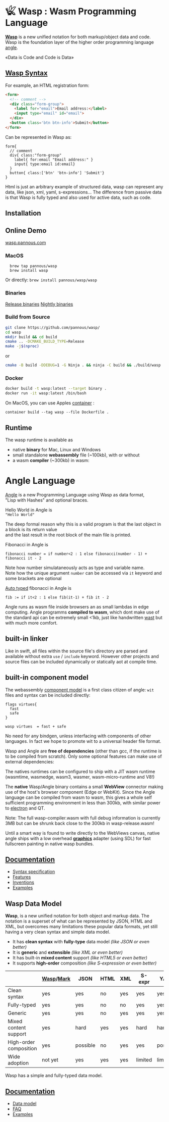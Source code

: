 # 𓆤 Wasp : Wasm Programming Language

**[Wasp](https://github.com/pannous/wasp/wiki)** is a new unified notation for both markup/object data and code.  
Wasp is the foundation layer of the higher order programming language [angle](https://github.com/pannous/wasp/wiki).
<!-- https://github.com/pannous/angle -->

«Data is Code and Code is Data»

## [Wasp Syntax](https://github.com/pannous/wasp/wiki/syntax)

For example, an HTML registration form:

```html
<form>
  <!-- comment -->
  <div class="form-group">
    <label for="email">Email address:</label>
    <input type="email" id="email">
  </div>
  <button class='btn btn-info'>Submit</button>
</form>
```

Can be represented in Wasp as:

```text
form{                                 
  // comment                          
  div{ class:"form-group"             
    label{ for:email "Email address:" }
    input{ type:email id:email}     
  }
  button{ class:['btn' 'btn-info'] 'Submit'}
}
```

Html is just an arbitrary example of structured data, wasp can represent any data, like json, xml, yaml,
s-expressions...
The difference from passive data is that Wasp is fully typed and also used for active data, such as code.

## Installation

## Online Demo
[wasp.pannous.com](https://wasp.pannous.com)

### MacOS
```
  brew tap pannous/wasp
  brew install wasp
```
Or directly:
`brew install pannous/wasp/wasp`



### Binaries
[Release binaries](https://github.com/pannous/wasp/releases/)
[Nightly binaries](https://github.com/pannous/wasp/tree/main/bin)

### Build from Source
```bash
git clone https://github.com/pannous/wasp/
cd wasp
mkdir build && cd build
cmake .. -DCMAKE_BUILD_TYPE=Release
make -j$(nproc)
```
or
```bash
cmake -B build -DDEBUG=1 -G Ninja . && ninja -C build && ./build/wasp
```
### Docker
```bash
docker build -t wasp:latest --target binary .
docker run -it wasp:latest /bin/bash
```
On MacOS, you can use Apples [container](https://github.com/apple/container/releases) :
```
container build --tag wasp --file Dockerfile .
```
## Runtime

The wasp runtime is available as

* native **binary** for Mac, Linux and Windows
* small standalone **webassembly** file (~100kb), with or without
* a wasm **compiler** (~300kb) in wasm:

# Angle Language

[Angle](https://github.com/pannous/wasp/wiki/angle) is a new Programming Language using Wasp as data format,  
"Lisp with Hashes" and optional braces.

Hello World in Angle is  
`"Hello World"`

The deep formal reason why this is a valid program is that the last object in a block is its return value  
and the last result in the root block of the main file is printed.

Fibonacci in Angle is

```
fibonacci number = if number<2 : 1 else fibonacci(number - 1) + fibonacci it - 2
```

Note how number simulataneously acts as type and variable name.  
Note how the unique argument `number` can be accessed via `it` keyword and some brackets are optional

[Auto typed](https://github.com/pannous/wasp/wiki/type-inference) fibonacci in Angle is

```
fib := if it<2 : 1 else fib(it-1) + fib it - 2
```

Angle runs as wasm file inside browsers an as small lambdas in edge computing.
Angle programms **compiled to wasm**, which dont make use of the standard api can be extremely small <1kb, just like
handwritten [wast](https://www.richinfante.com/2020/01/03/webassembly-examples) but with much more comfort.

## built-in linker

Like in swift, all files within the source file's directory are parsed and available without extra `use` / `include`
keyword. However other projects and source files can be included dynamically or statically aot at compile time.

## built-in component model

The webassembly [component model](https://github.com/WebAssembly/component-model) is a first class citizen of
angle: `wit` files and syntax can be included directly:

```
flags virtues{ 
  fast
  safe
}

wasp virtues  = fast + safe
```

No need for any bindgen, unless interfacing with components of other languages.
In fact we hope to promote wit to a universal header file format.

Wasp and Angle are **free of dependencies** (other than gcc, if the runtime is to be compiled from scratch).
Only some optional features can make use of external dependencies:

The natives runtimes can be configured to ship with a JIT wasm runtime (wasmtime, wasmedge, wasm3, wasmer, wasm-micro-runtime and V8!)

The **native** Wasp/Angle binary contains a small **WebView** connector making use of the host's browser component (Edge or WebKit).
Since the Angle language can be compiled from wasm to wasm, this gives a whole self sufficient programming environment in less than 300kb, with similar power to [electron](https://www.electronjs.org/) and QT.

Note: The full wasp-compiler.wasm with full debug information is currently 3MB but can be shrunk back close to the 300kb in wasp-release.wasm!

Until a smart way is found to write directly to the WebViews canvas, native angle ships with a low
overhead **[graphics](https://github.com/pannous/wasp/wiki/graphics)** adapter (using SDL) for fast fullscreen painting in native wasp bundles.

## [Documentation](https://github.com/pannous/wasp/wiki/)

- [Syntax specification](https://github.com/pannous/wasp/wiki/syntax)
- [Features](https://github.com/pannous/wasp/wiki/features)
- [Inventions](https://github.com/pannous/wasp/wiki/Inventions)
- [Examples](https://github.com/pannous/wasp/wiki/Examples)

## Wasp Data Model

**Wasp**, is a new unified notation for both object and markup data. The notation is a superset of what can be represented by JSON, HTML and XML, but overcomes many limitations these popular data formats, yet still having a very clean syntax and simple data model.

- It has **clean syntax** with **fully-type** data model *(like JSON or even better)*
- It is **generic** and **extensible** *(like XML or even better)*
- It has built-in **mixed content** support *(like HTML5 or even better)*
- It supports **high-order** composition *(like S-expression or even better)*

|                        | [Wasp](https://github.com/pannous/wasp/wiki)/[Mark](https://github.com/henry-luo/wasp) | JSON     | HTML | XML | S-expr  | YAML     |
|------------------------|----------------------------------------------------------------------------------------|----------|------|-----|---------|----------|
| Clean syntax           | yes                                                                                    | yes      | no   | yes | yes     | yes      |
| Fully-typed            | yes                                                                                    | yes      | no   | no  | yes     | yes      |
| Generic                | yes                                                                                    | yes      | no   | yes | yes     | yes      |
| Mixed content support  | yes                                                                                    | hard     | yes  | yes | hard    | hard     |
| High-order composition | yes                                                                                    | possible | no   | yes | yes     | possible |
| Wide adoption          | not yet                                                                                | yes      | yes  | yes | limited | limited  |

Wasp has a simple and fully-typed data model.

## [Documentation](https://github.com/pannous/wasp/wiki/)

- [Data model](https://github.com/pannous/wasp/wiki/data)
- [FAQ](https://github.com/pannous/wasp/wiki/FAQ)
- [Examples](https://github.com/pannous/wasp/wiki/Examples)

